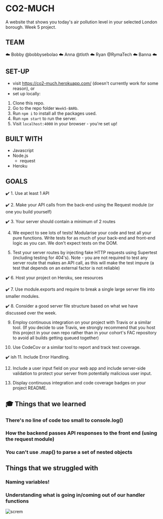 # CO2-MUCH
A website that shows you today's air pollution level in your selected London borough.
Week 5 project.

## TEAM

:cloud: Bobby @bobbysebolao :cloud: Anna @tloth :cloud: Ryan @RymaTech :cloud: Banna :cloud:

## SET-UP

+ visit https://co2-much.herokuapp.com/ (doesn't currently work for some reason), or
+ set up locally:
1. Clone this repo.
2. Go to the repo folder `Week5-BARb`.
3. Run `npm i` to install all the packages used.
4. Run `npm start` to run the server.
5. Visit `localhost:4000` in your browser - you're set up!

## BUILT WITH

+ Javascript
+ Node.js
    + request
+ Heroku

## GOALS

:heavy_check_mark: 1. Use at least 1 API

:heavy_check_mark: 2. Make your API calls from the back-end using the Request module (or one you build yourself)

:heavy_check_mark: 3. Your server should contain a minimum of 2 routes

4. We expect to see lots of tests! Modularise your code and test all your pure functions. Write tests for as much of your back-end and front-end logic as you can. We don't expect tests on the DOM.

5. Test your server routes by injecting fake HTTP requests using Supertest (including testing for 404's). Note - you are not required to test any server route that makes an API call, as this will make the test impure (a test that depends on an external factor is not reliable)

:heavy_check_mark: 6. Host your project on Heroku, see resources

:heavy_check_mark: 7. Use module.exports and require to break a single large server file into smaller modules.

:heavy_check_mark: 8. Consider a good server file structure based on what we have discussed over the week.

9. Employ continuous integration on your project with Travis or a similar tool. (If you decide to use Travis, we strongly recommend that you host this project in your own repo rather than in your cohort's FAC repository to avoid all builds getting queued together)

10. Use CodeCov or a similar tool to report and track test coverage.

:heavy_check_mark: ish 11. Include Error Handling.

12. Include a user input field on your web app and include server-side validation to protect your server from potentially malicious user input.

13. Display continuous integration and code coverage badges on your project README.



## :mortar_board: Things that we learned
### There's no line of code too small to console.log()

### How the backend passes API responses to the front end (using the request module)

### You can't use .map() to parse a set of nested objects


## Things that we struggled with

### Naming variables!

### Understanding what is going in/coming out of our handler functions



![screm](https://66.media.tumblr.com/09ac223dd303e933eeb5231266703833/tumblr_ok4oshYBVn1r9ssjro1_400.jpg)
